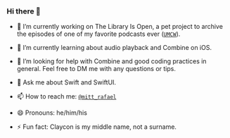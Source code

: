 ### Hi there 👋

- 🔭 I’m currently working on The Library Is Open, a pet project to archive the episodes of one of my favorite podcasts ever (<a href="https://soundcloud.com/ummilkshakechamadowanda" target="_blank">`UMCW`</a>).

- 🌱 I’m currently learning about audio playback and Combine on iOS.

- 🤔 I’m looking for help with Combine and good coding practices in general. Feel free to DM me with any questions or tips.

- 💬 Ask me about Swift and SwiftUI.

- 📫 How to reach me: <a href="http://twitter.com/mitt_rafael" target="_blank">`@mitt_rafael`</a>

- 😄 Pronouns: he/him/his

- ⚡ Fun fact: Claycon is my middle name, not a surname.
